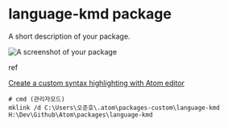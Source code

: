 # language-kmd package

A short description of your package.

![A screenshot of your package](https://f.cloud.github.com/assets/69169/2290250/c35d867a-a017-11e3-86be-cd7c5bf3ff9b.gif)


ref

[Create a custom syntax highlighting with Atom editor](http://blog.gaku.net/create-a-custom-syntax-highlighting-with-atom-editor/)

```
# cmd (관리자모드)
mklink /d C:\Users\오준호\.atom\packages-custom\language-kmd H:\Dev\Github\Atom\packages\language-kmd
```
